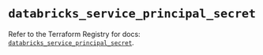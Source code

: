 # `databricks_service_principal_secret`

Refer to the Terraform Registry for docs: [`databricks_service_principal_secret`](https://registry.terraform.io/providers/databricks/databricks/1.71.0/docs/resources/service_principal_secret).
